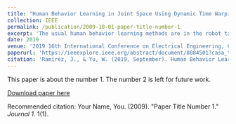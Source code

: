 ```yaml
---
title: "Human Behavior Learning in Joint Space Using Dynamic Time Warping and Neural Networks"
collection: IEEE
permalink: /publication/2009-10-01-paper-title-number-1
excerpt: 'The usual human behavior learning methods are in the robot task space, i.e., three-dimension Cartesian space. After learning, the desired trajectories have to be transformed into the joint space by the inverse kinematics of the robot. However, for most robots, the analytical solutions of the inverse kinematics cannot be obtained. In this paper, we learn human behavior directly in the joint space. There are some problems to learn the demonstrations in the joint space, such as the demonstration trajectories depending on different velocities and tremors in Cartesian space produced by natural human behavior. We use dynamic time warping and neural networks to solve these problems. More importantly, we avoid calculating the inverse kinematics. Experiment results have shown this method to be effective.'
date: 2019
venue: '2019 16th International Conference on Electrical Engineering, Computing Science and Automatic Control (CCE)'
paperurl: 'https://ieeexplore.ieee.org/abstract/document/8884501?casa_token=kAxs8OMNC-cAAAAA:iZYvE2vd-DQSnkCxtylS07ACQQmJW9XpFZl54iIP292MCBWZj4u3F95uAoQdR13yeOYIXy2MCVs'
citation: 'Ramírez, J., & Yu, W. (2019, September). Human Behavior Learning in Joint Space Using Dynamic Time Warping and Neural Networks. In 2019 16th International Conference on Electrical Engineering, Computing Science and Automatic Control (CCE) (pp. 1-6). IEEE.'
---
```

This paper is about the number 1. The number 2 is left for future work.

[Download paper here](http://academicpages.github.io/files/paper1.pdf)

Recommended citation: Your Name, You. (2009). "Paper Title Number 1." <i>Journal 1</i>. 1(1).
